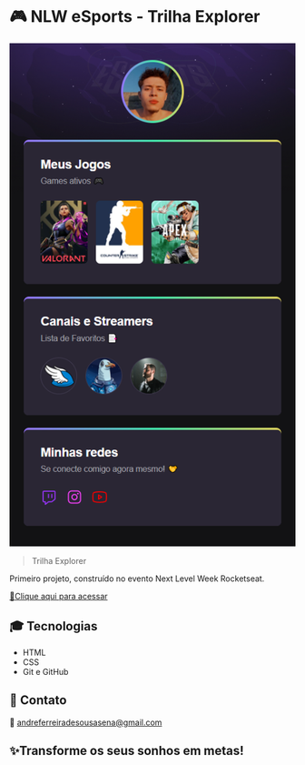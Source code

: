 # 🎮 NLW eSports - Trilha Explorer

![preview](./.github/preview.png)

>Trilha Explorer

Primeiro projeto, construído no evento Next Level Week  Rocketseat.

[🔗Clique aqui para acessar](https://baratcholoko.github.io/NLW-esports-explorer/)

## 🎓 Tecnologias

- HTML
- CSS
- Git e GitHub

## 🤝 Contato
 📧 andreferreiradesousasena@gmail.com

## ✨Transforme os seus sonhos em metas!
